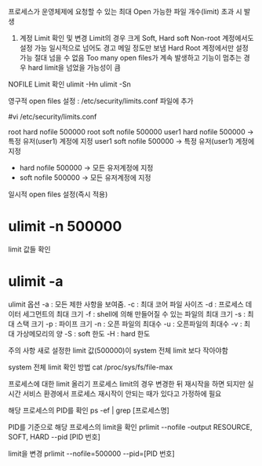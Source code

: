 프로세스가 운영체제에 요청할 수 있는 최대 Open 가능한 파일 개수(limit) 초과 시 발생

1. 계정 Limit 확인 및 변경
Limit의 경우 크게 Soft, Hard
soft
Non-root 계정에서도 설정 가능
일시적으로 넘어도 경고 메일 정도만 보냄
Hard
Root 계정에서만 설정 가능
절대 넘을 수 없음
Too many open files가 계속 발생하고 기능이 멈추는 경우 hard limit을 넘었을 가능성이 큼

NOFILE Limit 확인
ulimit -Hn
ulimit -Sn

영구적 open files 설정 : /etc/security/limits.conf 파일에 추가

#vi /etc/security/limits.conf

root hard nofile 500000
root soft nofile 500000
user1 hard nofile 500000 -> 특정 유저(user1) 계정에 지정
user1 soft nofile 500000 -> 특정 유저(user1) 계정에 지정
* hard nofile 500000 -> 모든 유저계정에 지정
* soft nofile 500000 -> 모든 유저계정에 지정


일시적 open files 설정(즉시 적용)
# ulimit -n 500000

limit 값들 확인
# ulimit -a

ulimit 옵션
-a : 모든 제한 사항을 보여줌.
-c : 최대 코어 파일 사이즈
-d : 프로세스 데이터 세그먼트의 최대 크기
-f : shell에 의해 만들어질 수 있는 파일의 최대 크기
-s : 최대 스택 크기
-p : 파이프 크기
-n : 오픈 파일의 최대수
-u : 오픈파일의 최대수
-v : 최대 가상메모리의 양
-S : soft 한도
-H : hard 한도



주의 사항
새로 설정한 limit 값(500000)이 system 전체 limit 보다 작아야함

system 전체 limit 확인 방법
cat /proc/sys/fs/file-max

프로세스에 대한 limit 올리기
프로세스 limit의 경우 변경한 뒤 재시작을 하면 되지만 실시간 서비스 환경에서 프로세스 재시작이 안되는 때가 있다고 가정하에 필요

해당 프로세스의 PID를 확인
ps -ef | grep [프로세스명]

PID를 기준으로 해당 프로세스의 limit을 확인
prlimit --nofile -output RESOURCE, SOFT, HARD --pid [PID 번호]

 limit을 변경
 prlimit --nofile=500000 --pid=[PID 번호]
